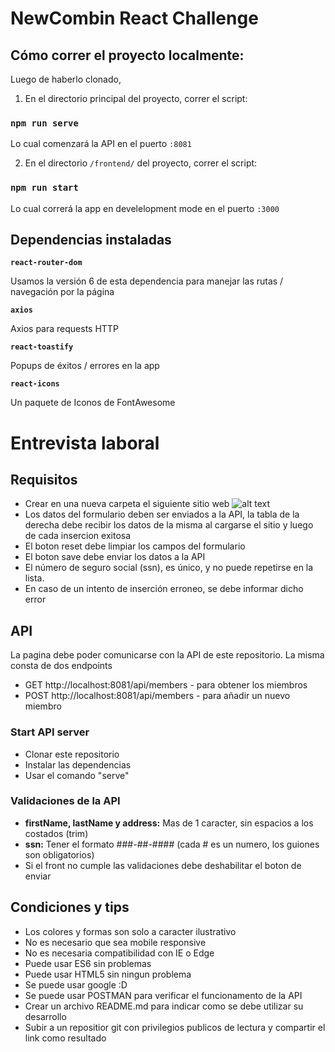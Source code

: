 # NewCombin React Challenge

## Cómo correr el proyecto localmente:

Luego de haberlo clonado,

1. En el directorio principal del proyecto, correr el script:

### `npm run serve`

Lo cual comenzará la API en el puerto `:8081`

2. En el directorio `/frontend/` del proyecto, correr el script:

### `npm run start`

Lo cual correrá la app en develelopment mode en el puerto `:3000`

## Dependencias instaladas

**`react-router-dom`**

Usamos la versión 6 de esta dependencia para manejar las rutas / navegación por la página

**`axios`**

Axios para requests HTTP

**`react-toastify`**

Popups de éxitos / errores en la app

**`react-icons`**

Un paquete de Iconos de FontAwesome

# Entrevista laboral

## Requisitos

- Crear en una nueva carpeta el siguiente sitio web
  ![alt text](https://github.com/newcombin/devskills/blob/main/design.png 'Diseño web')
- Los datos del formulario deben ser enviados a la API, la tabla de la derecha debe recibir los datos de la misma al cargarse el sitio y luego de cada insercion exitosa
- El boton reset debe limpiar los campos del formulario
- El boton save debe enviar los datos a la API
- El número de seguro social (ssn), es único, y no puede repetirse en la lista.
- En caso de un intento de inserción erroneo, se debe informar dicho error

## API

La pagina debe poder comunicarse con la API de este repositorio. La misma consta de dos endpoints

- GET http://localhost:8081/api/members - para obtener los miembros
- POST http://localhost:8081/api/members - para añadir un nuevo miembro

### Start API server

- Clonar este repositorio
- Instalar las dependencias
- Usar el comando "serve"

### Validaciones de la API

- **firstName, lastName y address:** Mas de 1 caracter, sin espacios a los costados (trim)
- **ssn:** Tener el formato ###-##-#### (cada # es un numero, los guiones son obligatorios)
- Si el front no cumple las validaciones debe deshabilitar el boton de enviar

## Condiciones y tips

- Los colores y formas son solo a caracter ilustrativo
- No es necesario que sea mobile responsive
- No es necesaria compatibilidad con IE o Edge
- Puede usar ES6 sin problemas
- Puede usar HTML5 sin ningun problema
- Se puede usar google :D
- Se puede usar POSTMAN para verificar el funcionamento de la API
- Crear un archivo README.md para indicar como se debe utilizar su desarrollo
- Subir a un repositior git con privilegios publicos de lectura y compartir el link como resultado
